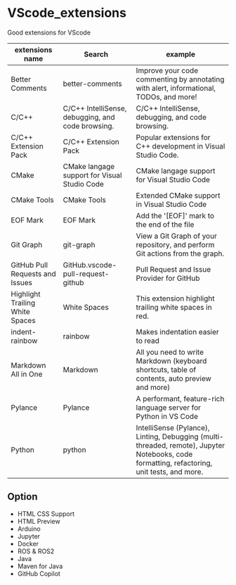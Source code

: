 # VScode_extensions
Good extensions for VScode

extensions name|Search|example|
|------|------|-----|
|Better Comments|better-comments|Improve your code commenting by annotating with alert, informational, TODOs, and more!|
|C/C++|C/C++ IntelliSense, debugging, and code browsing.|C/C++ IntelliSense, debugging, and code browsing.|
|C/C++ Extension Pack|C/C++ Extension Pack|Popular extensions for C++ development in Visual Studio Code.
|CMake|CMake langage support for Visual Studio Code|CMake langage support for Visual Studio Code|
|CMake Tools|CMake Tools|Extended CMake support in Visual Studio Code|
|EOF Mark|EOF Mark|Add the '[EOF]' mark to the end of the file|
|Git Graph|git-graph|View a Git Graph of your repository, and perform Git actions from the graph.|
|GitHub Pull Requests and Issues|GitHub.vscode-pull-request-github|Pull Request and Issue Provider for GitHub|
|Highlight Trailing White Spaces|White Spaces|This extension highlight trailing white spaces in red.|
|indent-rainbow|rainbow|Makes indentation easier to read|
|Markdown All in One|Markdown|All you need to write Markdown (keyboard shortcuts, table of contents, auto preview and more)|
|Pylance|Pylance|A performant, feature-rich language server for Python in VS Code
|Python|python|IntelliSense (Pylance), Linting, Debugging (multi-threaded, remote), Jupyter Notebooks, code formatting, refactoring, unit tests, and more.|


## Option

- HTML CSS Support
- HTML Preview
- Arduino
- Jupyter
- Docker
- ROS & ROS2
- Java
- Maven for Java
- GitHub Copilot
  

